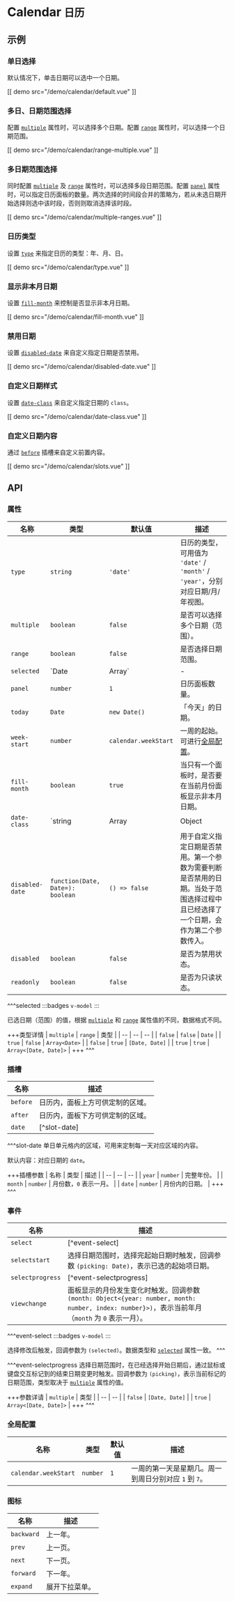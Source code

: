 # Calendar <small>日历</small>

## 示例

### 单日选择

默认情况下，单击日期可以选中一个日期。

[[ demo src="/demo/calendar/default.vue" ]]

### 多日、日期范围选择

配置 [`multiple`](#props-multiple) 属性时，可以选择多个日期。配置 [`range`](#props-range) 属性时，可以选择一个日期范围。

[[ demo src="/demo/calendar/range-multiple.vue" ]]

### 多日期范围选择

同时配置 [`multiple`](#props-multiple) 及 [`range`](#props-range) 属性时，可以选择多段日期范围。配置 [`panel`](#props-panel) 属性时，可以指定日历面板的数量。两次选择的时间段合并的策略为，若从未选日期开始选择则选中该时段，否则则取消选择该时段。

[[ demo src="/demo/calendar/multiple-ranges.vue" ]]

### 日历类型

设置 [`type`](#props-type) 来指定日历的类型：年、月、日。

[[ demo src="/demo/calendar/type.vue" ]]

### 显示非本月日期

设置 [`fill-month`](#props-fill-month) 来控制是否显示非本月日期。

[[ demo src="/demo/calendar/fill-month.vue" ]]

### 禁用日期

设置 [`disabled-date`](#props-disabled-date) 来自定义指定日期是否禁用。

[[ demo src="/demo/calendar/disabled-date.vue" ]]

### 自定义日期样式

设置 [`date-class`](#props-date-class) 来自定义指定日期的 `class`。

[[ demo src="/demo/calendar/date-class.vue" ]]

### 自定义日期内容

通过 [`before`](#slots-before) 插槽来自定义前置内容。

[[ demo src="/demo/calendar/slots.vue" ]]

## API

### 属性

| 名称 | 类型 | 默认值 | 描述 |
| -- | -- | -- | -- |
| ``type`` | `string` | `'date'` | 日历的类型，可用值为 `'date'` / `'month'` / `'year'`，分别对应日期/月/年视图。 |
| ``multiple`` | `boolean` | `false` | 是否可以选择多个日期（范围）。 |
| ``range`` | `boolean` | `false` | 是否选择日期范围。 |
| ``selected`` | `Date | Array` | - | [^selected] |
| ``panel`` | `number` | `1` | 日历面板数量。 |
| ``today`` | `Date` | `new Date()` | 「今天」的日期。 |
| ``week-start`` | `number` | `calendar.weekStart` | 一周的起始。可进行[全局配置](#configs-calendar-weekStart)。 |
| ``fill-month`` | `boolean` | `true` | 当只有一个面板时，是否要在当前月份面板显示非本月日期。 |
| ``date-class`` | `string | Array | Object | function` | `{}` | 特定日期的自定义 HTML `class`。传非函数时，数据格式为所有 [Vue 支持的 `class` 表达式](https://v2.cn.vuejs.org/v2/guide/class-and-style.html#%E7%BB%91%E5%AE%9A-HTML-Class)；传函数时，签名为 `function(Date): string | Array<string>|Object<string, boolean>`，返回值格式亦为所有 Vue 支持的 `class` 表达式。 |
| ``disabled-date`` | `function(Date, Date=): boolean` | `() => false` | 用于自定义指定日期是否禁用。第一个参数为需要判断是否禁用的日期。当处于范围选择过程中且已经选择了一个日期，会作为第二个参数传入。 |
| ``disabled`` | `boolean` | `false` | 是否为禁用状态。 |
| ``readonly`` | `boolean` | `false` | 是否为只读状态。 |

^^^selected
:::badges
`v-model`
:::

已选日期（范围）的值，根据 [`multiple`](#props-multiple) 和 [`range`](#props-range) 属性值的不同，数据格式不同。

+++类型详情
| `multiple` | `range` | 类型 |
| -- | -- | -- |
| `false` | `false` | `Date` |
| `true` | `false` | `Array<Date>` |
| `false` | `true` | `[Date, Date]` |
| `true` | `true` | `Array<[Date, Date]>` |
+++
^^^

### 插槽

| 名称 | 描述 |
| -- | -- |
| ``before`` | 日历内，面板上方可供定制的区域。 |
| ``after`` | 日历内，面板下方可供定制的区域。 |
| ``date`` | [^slot-date] |

^^^slot-date
单日单元格内的区域，可用来定制每一天对应区域的内容。

默认内容：对应日期的 `date`。

+++插槽参数
| 名称 | 类型 | 描述 |
| -- | -- | -- |
| `year` | `number` | 完整年份。 |
| `month` | `number` | 月份数，`0` 表示一月。 |
| `date` | `number` | 月份内的日期。 |
+++
^^^

### 事件

| 名称 | 描述 |
| -- | -- |
| ``select`` | [^event-select] |
| ``selectstart`` | 选择日期范围时，选择完起始日期时触发，回调参数 `(picking: Date)`，表示已选的起始项日期。 |
| ``selectprogress`` | [^event-selectprogress] |
| ``viewchange`` | 面板显示的月份发生变化时触发。回调参数 `(month: Object<{year: number, month: number, index: number}>)`，表示当前年月（`month` 为 `0` 表示一月）。 |

^^^event-select
:::badges
`v-model`
:::

选择修改后触发，回调参数为 `(selected)`。数据类型和 [`selected`](#props-selected) 属性一致。
^^^

^^^event-selectprogress
选择日期范围时，在已经选择开始日期后，通过鼠标或键盘交互标记到的结束日期变更时触发。回调参数为 `(picking)`，表示当前标记的日期范围，类型取决于 [`multiple`](#props-multiple) 属性的值。

+++参数详请
| `multiple` | 类型 |
| -- | -- |
| `false` | `[Date, Date]` |
| `true` | `Array<[Date, Date]>` |
+++
^^^

### 全局配置

| 名称 | 类型 | 默认值 | 描述 |
| -- | -- | -- | -- |
| ``calendar.weekStart`` | `number` | `1` | 一周的第一天是星期几。周一到周日分别对应 `1` 到 `7`。 |

### 图标

| 名称 | 描述 |
| -- | -- |
| ``backward`` | 上一年。 |
| ``prev`` | 上一页。 |
| ``next`` | 下一页。 |
| ``forward`` | 下一年。 |
| ``expand`` | 展开下拉菜单。 |
